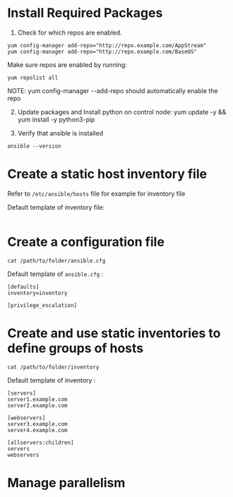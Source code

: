 # Install Required Packages

1. Check for which repos are enabled. 
```
yum config-manager add-repo="http://repo.example.com/AppStream" 
yum config-manager add-repo="http://repo.example.com/BaseOS" 
```

Make sure repos are enabled by running: 
```
yum repolist all
```

NOTE: yum config-manager --add-repo should  automatically enable the repo

2. Update packages and Install python on control node: 
yum update -y && yum install -y python3-pip

3. Verify that ansible is installed
```
ansible --version
```

# Create a static host inventory file
Refer to `/etc/ansible/hosts` file for example for inventory file

Default template of inventory file: 
```

```






# Create a configuration file
`cat /path/to/folder/ansible.cfg`



Default template of `ansible.cfg` : 
```
[defaults]
inventory=inventory

[privilege_escalation]
```










# Create and use static inventories to define groups of hosts
`cat /path/to/folder/inventory`


Default template of inventory : 
```
[servers]
server1.example.com
server2.example.com

[webservers]
server3.example.com
server4.example.com

[allservers:children]
servers
webservers
```




# Manage parallelism
